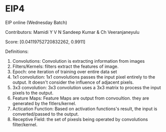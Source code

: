 # EIP4
EIP online (Wednesday Batch)

Contributors: Mamidi Y V N Sandeep Kumar & Ch Veeranjaneyulu

Score: [0.04119752720832262, 0.9911]

Definitions:

1. Convolutions: Convolution is extracting information from images
2. Filters/Kernels: filters extract the features of image.
3. Epoch: one iteration of training over entire data set
4. 1x1 convolution: 1x1 convolutions passes the input pixel entirely to the output. It doesn't consider the influence of adjacent pixels.
5. 3x3 convolution: 3x3 convolution uses a 3x3 matrix to process the input pixels to the output. 
6. Feature Maps: Feature Maps are output from convoultion. they are generated by the fitlers/kernel. 
7. Actication Function: Based on activation functions's result, the input is converted/passed to the output. 
8. Receptive Field: the set of pixesls being operated by convolutions filter/kernel.
